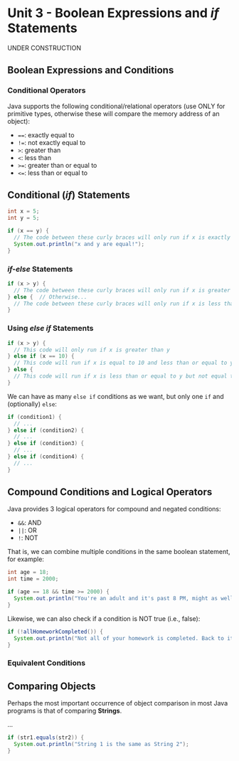 # Unit 3 - Boolean Expressions and *if* Statements
UNDER CONSTRUCTION

## Boolean Expressions and Conditions


### Conditional Operators
Java supports the following conditional/relational operators (use ONLY for primitive types, otherwise these will compare the memory address of an object):
* `==`: exactly equal to 
* `!=`: not exactly equal to
* `>`: greater than
* `<`: less than
* `>=`: greater than or equal to
* `<=`: less than or equal to


## Conditional (*if*) Statements
```java
int x = 5;
int y = 5;

if (x == y) {
  // The code between these curly braces will only run if x is exactly equal to y
  System.out.println("x and y are equal!");
}
```


### *if-else* Statements
```java
if (x > y) {
  // The code between these curly braces will only run if x is greater than y
} else {  // Otherwise...
  // The code between these curly braces will only run if x is less than or equal to y
}
```

### Using *else if* Statements
```java
if (x > y) {
  // This code will only run if x is greater than y
} else if (x == 10) {
  // This code will run if x is equal to 10 and less than or equal to y
} else {
  // This code will run if x is less than or equal to y but not equal to 10
}
```

We can have as many `else if` conditions as we want, but only one `if` and (optionally) `else`:
```java
if (condition1) {
  // ...
} else if (condition2) {
  // ...
} else if (condition3) {
  // ...
} else if (condition4) {
  // ...
}
```

## Compound Conditions and Logical Operators
Java provides 3 logical operators for compound and negated conditions:
* `&&`: AND
* `||`: OR
* `!`: NOT

That is, we can combine multiple conditions in the same boolean statement, for example:
```java
int age = 18;
int time = 2000;

if (age == 18 && time >= 2000) {
  System.out.println("You're an adult and it's past 8 PM, might as well go to sleep!");
}
```

Likewise, we can also check if a condition is NOT true (i.e., false):
```java
if (!allHomeworkCompleted()) {
  System.out.println("Not all of your homework is completed. Back to it!");
}
```

### Equivalent Conditions


## Comparing Objects
Perhaps the most important occurrence of object comparison in most Java programs is that of comparing **Strings**.

...
```java
if (str1.equals(str2)) {
  System.out.println("String 1 is the same as String 2");
}
```

